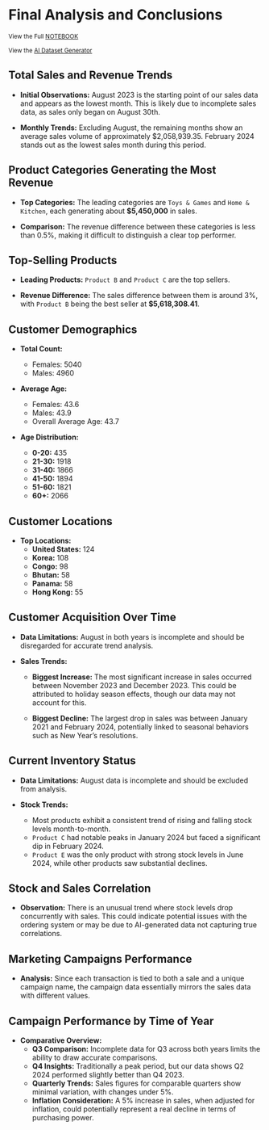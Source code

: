 # **Final Analysis and Conclusions**

<sub>View the Full [NOTEBOOK](https://github.com/CameronCSS/E-commerce-Sales-Analysis/blob/main/e-commerce-sales-analysis.ipynb)</sub>

<sub>View the [AI Dataset Generator](https://data-generator-enterprisedna12.replit.app/)</sub>

## **Total Sales and Revenue Trends**

- **Initial Observations:** August 2023 is the starting point of our sales data and appears as the lowest month. This is likely due to incomplete sales data, as sales only began on August 30th.
  
- **Monthly Trends:** Excluding August, the remaining months show an average sales volume of approximately $2,058,939.35. February 2024 stands out as the lowest sales month during this period.

## **Product Categories Generating the Most Revenue**

- **Top Categories:** The leading categories are `Toys & Games` and `Home & Kitchen`, each generating about **$5,450,000** in sales.
  
- **Comparison:** The revenue difference between these categories is less than 0.5%, making it difficult to distinguish a clear top performer.

## **Top-Selling Products**

- **Leading Products:** `Product B` and `Product C` are the top sellers.
  
- **Revenue Difference:** The sales difference between them is around 3%, with `Product B` being the best seller at **$5,618,308.41**.

## **Customer Demographics**

- **Total Count:** 
  * Females: 5040
  * Males: 4960
  
- **Average Age:**
  * Females: 43.6
  * Males: 43.9
  * Overall Average Age: 43.7

- **Age Distribution:**
  * **0-20:** 435
  * **21-30:** 1918
  * **31-40:** 1866
  * **41-50:** 1894
  * **51-60:** 1821
  * **60+:** 2066

## **Customer Locations**

- **Top Locations:**
  * **United States:** 124
  * **Korea:** 108
  * **Congo:** 98
  * **Bhutan:** 58
  * **Panama:** 58
  * **Hong Kong:** 55

## **Customer Acquisition Over Time**

- **Data Limitations:** August in both years is incomplete and should be disregarded for accurate trend analysis.
  
- **Sales Trends:**
  * **Biggest Increase:** The most significant increase in sales occurred between November 2023 and December 2023. This could be attributed to holiday season effects, though our data may not account for this.
  
  * **Biggest Decline:** The largest drop in sales was between January 2021 and February 2024, potentially linked to seasonal behaviors such as New Year’s resolutions.

## **Current Inventory Status**

- **Data Limitations:** August data is incomplete and should be excluded from analysis.
  
- **Stock Trends:** 
  * Most products exhibit a consistent trend of rising and falling stock levels month-to-month.
  * `Product C` had notable peaks in January 2024 but faced a significant dip in February 2024.
  * `Product E` was the only product with strong stock levels in June 2024, while other products saw substantial declines.

## **Stock and Sales Correlation**

- **Observation:** There is an unusual trend where stock levels drop concurrently with sales. This could indicate potential issues with the ordering system or may be due to AI-generated data not capturing true correlations.

## **Marketing Campaigns Performance**

- **Analysis:** Since each transaction is tied to both a sale and a unique campaign name, the campaign data essentially mirrors the sales data with different values.

## **Campaign Performance by Time of Year**

- **Comparative Overview:**
  * **Q3 Comparison:** Incomplete data for Q3 across both years limits the ability to draw accurate comparisons.
  * **Q4 Insights:** Traditionally a peak period, but our data shows Q2 2024 performed slightly better than Q4 2023.
  * **Quarterly Trends:** Sales figures for comparable quarters show minimal variation, with changes under 5%.
  * **Inflation Consideration:** A 5% increase in sales, when adjusted for inflation, could potentially represent a real decline in terms of purchasing power.
